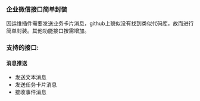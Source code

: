 ### 企业微信接口简单封装
因运维插件需要发送业务卡片消息，github上貌似没有找到类似代码库，故而进行简单封装。其他功能接口按需增加。
### 支持的接口:
#### 消息推送
- 发送文本消息
- 发送任务卡片消息
- 接收事件消息